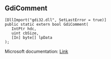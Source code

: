 ## GdiComment

```
[DllImport("gdi32.dll", SetLastError = true)]
public static extern bool GdiComment(
   IntPtr hdc,
   uint cbSize,
   [In] byte[] lpData
);
```

Microsoft documentation: [Link](https://docs.microsoft.com/en-us/windows/win32/api/wingdi/nf-wingdi-gdicomment)
